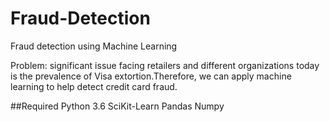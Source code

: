 # Fraud-Detection
Fraud detection using Machine Learning

Problem: significant issue facing retailers and different organizations today is the prevalence of Visa extortion.Therefore, we can apply machine learning to help detect credit card fraud.

##Required
Python 3.6
SciKit-Learn
Pandas
Numpy
